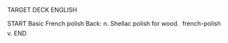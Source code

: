 TARGET DECK
ENGLISH

START
Basic
French polish
Back: n. Shellac polish for wood.  french-polish v.
END
